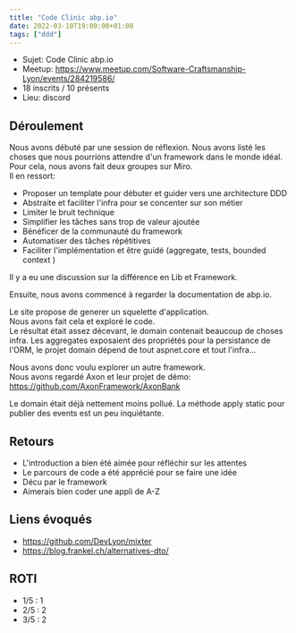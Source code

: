 ```yaml
---
title: "Code Clinic abp.io"
date: 2022-03-10T19:00:00+01:00
tags: ["ddd"]
---
```


- Sujet: Code Clinic abp.io
- Meetup: https://www.meetup.com/Software-Craftsmanship-Lyon/events/284219586/
- 18 inscrits / 10 présents
- Lieu: discord

## Déroulement

Nous avons débuté par une session de réflexion. Nous avons listé les choses que nous pourrions attendre d'un framework dans le monde idéal.  
Pour cela, nous avons fait deux groupes sur Miro.  
Il en ressort:
- Proposer un template pour débuter et guider vers une architecture DDD
- Abstraite et faciliter l'infra pour se concenter sur son métier
- Limiter le bruit technique
- Simplifier les tâches sans trop de valeur ajoutée
- Bénéficer de la communauté du framework
- Automatiser des tâches répétitives
- Faciliter l'implémentation et être guidé (aggregate, tests, bounded context )

Il y a eu une discussion sur la différence en Lib et Framework.

Ensuite, nous avons commencé à regarder la documentation de abp.io.

Le site propose de generer un squelette d'application.  
Nous avons fait cela et exploré le code.  
Le résultat était assez décevant, le domain contenait beaucoup de choses infra. Les aggregates exposaient des propriétés pour la persistance de l'ORM, le projet domain dépend de tout aspnet.core et tout l'infra...

Nous avons donc voulu explorer un autre framework.  
Nous avons regardé Axon et leur projet de démo: https://github.com/AxonFramework/AxonBank

Le domain était déjà nettement moins pollué. La méthode apply static pour publier des events est un peu inquiétante.

## Retours

- L'introduction a bien été aimée pour réfléchir sur les attentes
- Le parcours de code a été apprécié pour se faire une idée
- Décu par le framework
- Aimerais bien coder une appli de A-Z

## Liens évoqués

- https://github.com/DevLyon/mixter
- https://blog.frankel.ch/alternatives-dto/

## ROTI

- 1/5 : 1
- 2/5 : 2
- 3/5 : 2
